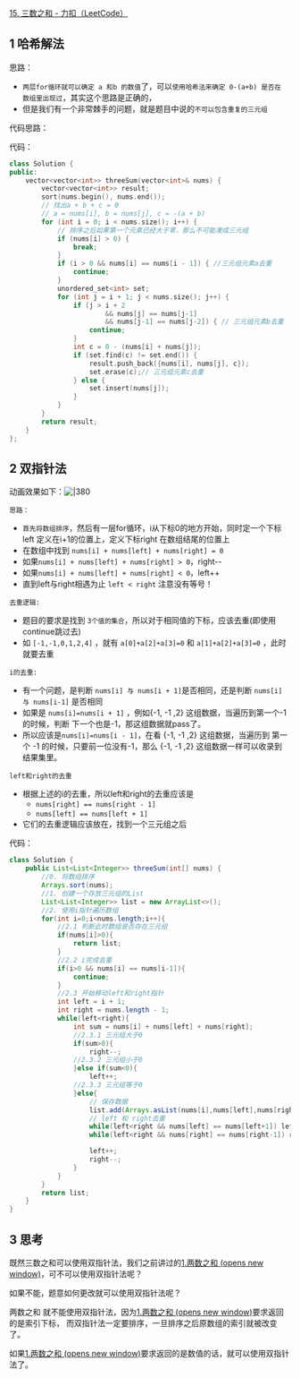
[15. 三数之和 - 力扣（LeetCode）](https://leetcode.cn/problems/3sum/)
## 1 哈希解法

思路：
- `两层for循环就可以确定 a 和b 的数值`了，可以`使用哈希法来确定 0-(a+b) 是否在 数组里出现过`，其实这个思路是正确的，
- 但是我们有一个非常棘手的问题，就是题目中说的`不可以包含重复的三元组`

代码思路：


代码：
```c++
class Solution {
public:
    vector<vector<int>> threeSum(vector<int>& nums) {
        vector<vector<int>> result;
        sort(nums.begin(), nums.end());
        // 找出a + b + c = 0
        // a = nums[i], b = nums[j], c = -(a + b)
        for (int i = 0; i < nums.size(); i++) {
            // 排序之后如果第一个元素已经大于零，那么不可能凑成三元组
            if (nums[i] > 0) {
                break;
            }
            if (i > 0 && nums[i] == nums[i - 1]) { //三元组元素a去重
                continue;
            }
            unordered_set<int> set;
            for (int j = i + 1; j < nums.size(); j++) {
                if (j > i + 2
                        && nums[j] == nums[j-1]
                        && nums[j-1] == nums[j-2]) { // 三元组元素b去重
                    continue;
                }
                int c = 0 - (nums[i] + nums[j]);
                if (set.find(c) != set.end()) {
                    result.push_back({nums[i], nums[j], c});
                    set.erase(c);// 三元组元素c去重
                } else {
                    set.insert(nums[j]);
                }
            }
        }
        return result;
    }
};
```

## 2 双指针法

动画效果如下：![|380](https://my-obsidian-image.oss-cn-guangzhou.aliyuncs.com/2024/04/32bb18cfafc05a76bb7f7355f3653d41.gif)

``思路：``
- `首先将数组排序`，然后有一层for循环，i从下标0的地方开始，同时定一个下标left 定义在i+1的位置上，定义下标right 在数组结尾的位置上
- 在数组中找到 `nums[i] + nums[left] + nums[right] = 0`
- 如果`nums[i] + nums[left] + nums[right] > 0`，right--
- 如果`nums[i] + nums[left] + nums[right] < 0`，left++
- 直到left与right相遇为止 `left < right` 注意没有等号！

`去重逻辑:`
- 题目的要求是找到 `3个值的集合`，所以对于相同值的下标，应该去重(即使用continue跳过去)
- 如 `[-1,-1,0,1,2,4]` ，就有 `a[0]+a[2]+a[3]=0` 和 `a[1]+a[2]+a[3]=0` ，此时就要去重

`i的去重:`
- 有一个问题，是判断 `nums[i] 与 nums[i + 1]`是否相同，还是判断 `nums[i] 与 nums[i-1]` 是否相同
- 如果是 `nums[i]=nums[i + 1]` ，例如{-1, -1 ,2} 这组数据，当遍历到第一个-1 的时候，判断 下一个也是-1，那这组数据就pass了。
- 所以应该是`nums[i]=nums[i - 1]`，在看 {-1, -1 ,2} 这组数据，当遍历到 第一个 -1 的时候，只要前一位没有-1，那么 {-1, -1 ,2} 这组数据一样可以收录到 结果集里。

`left和right的去重`
- 根据上述的i的去重，所以left和right的去重应该是
	- `nums[right] == nums[right - 1]`
	- `nums[left] == nums[left + 1]`
- 它们的去重逻辑应该放在，找到一个三元组之后

代码：
```java
class Solution {
    public List<List<Integer>> threeSum(int[] nums) {
        //0. 将数组排序
        Arrays.sort(nums);
        //1. 创建一个存放三元组的List
        List<List<Integer>> list = new ArrayList<>();
        //2. 使用i指针遍历数组
        for(int i=0;i<nums.length;i++){
            //2.1 判断此时数组是否存在三元组
            if(nums[i]>0){
                return list;
            }
            //2.2 i完成去重
            if(i>0 && nums[i] == nums[i-1]){
                continue;
            }
            //2.3 开始移动left和right指针
            int left = i + 1;
            int right = nums.length - 1;
            while(left<right){
                int sum = nums[i] + nums[left] + nums[right];
                //2.3.1 三元组大于0
                if(sum>0){
                    right--;
                //2.3.2 三元组小于0
                }else if(sum<0){
                    left++;
                //2.3.3 三元组等于0
                }else{
                    // 保存数据
                    list.add(Arrays.asList(nums[i],nums[left],nums[right]));
                    // left 和 right去重
                    while(left<right && nums[left] == nums[left+1]) left++;
                    while(left<right && nums[right] == nums[right-1]) right--;

                    left++;
                    right--;
                }
            }
        }
        return list;
    }
}
```


## 3 思考

既然三数之和可以使用双指针法，我们之前讲过的[1.两数之和 (opens new window)](https://programmercarl.com/0001.%E4%B8%A4%E6%95%B0%E4%B9%8B%E5%92%8C.html)，可不可以使用双指针法呢？

如果不能，题意如何更改就可以使用双指针法呢？


两数之和 就不能使用双指针法，因为[1.两数之和 (opens new window)](https://programmercarl.com/0001.%E4%B8%A4%E6%95%B0%E4%B9%8B%E5%92%8C.html)要求返回的是索引下标， 而双指针法一定要排序，一旦排序之后原数组的索引就被改变了。

如果[1.两数之和 (opens new window)](https://programmercarl.com/0001.%E4%B8%A4%E6%95%B0%E4%B9%8B%E5%92%8C.html)要求返回的是数值的话，就可以使用双指针法了。

